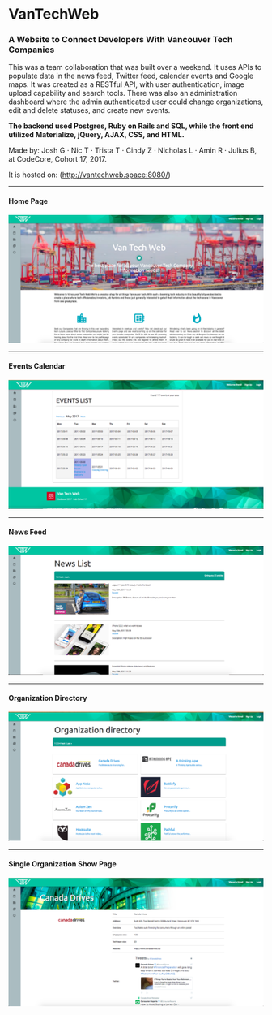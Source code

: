 # VanTechWeb #
### A Website to Connect Developers With Vancouver Tech Companies ###

This was a team collaboration that was built over a weekend. It uses APIs to
populate data in the news feed, Twitter feed, calendar events and Google maps.
It was created as a RESTful API, with user authentication, image upload
capability and search tools. There was also an administration dashboard where
the admin authenticated user could change organizations, edit and delete statuses,
and create new events.  

**The backend used Postgres, Ruby on Rails and SQL, while the front end utilized
Materialize, jQuery, AJAX, CSS, and HTML.**

Made by: Josh G · Nic T · Trista T · Cindy Z · Nicholas L · Amin R · Julius B,
at CodeCore, Cohort 17, 2017.

It is hosted on:
(http://vantechweb.space:8080/)
***

#### Home Page ####

![Alt text](/app/assets/images/image1.png)
***

#### Events Calendar ####

![Alt text](/app/assets/images/image2.png)
***

#### News Feed ####

![Alt text](/app/assets/images/image5.png)
***

#### Organization Directory ####

![Alt text](/app/assets/images/image3.png)
***

#### Single Organization Show Page ####

![Alt text](/app/assets/images/image4.png)
